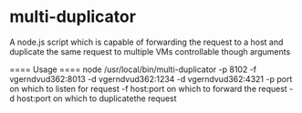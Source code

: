 multi-duplicator
================

A node.js script which is capable of forwarding the request to a host and duplicate the same request to multiple VMs controllable though arguments

==== Usage ====
node /usr/local/bin/multi-duplicator -p 8102 -f vgerndvud362:8013 -d vgerndvud362:1234 -d vgerndvud362:4321
  -p port on which to listen for request
  -f host:port on which to forward the request
  -d host:port on which to duplicatethe request
